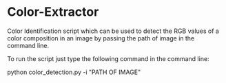 # Color-Extractor
Color Identification script which can be used to detect the RGB values of a color composition  in an image by passing the path of image in the command line.

To run the script just type the following command in the command line:

python color_detection.py -i "PATH OF IMAGE"
